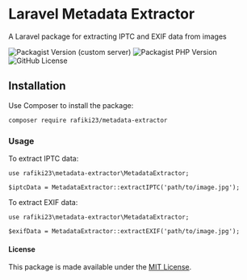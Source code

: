 # Laravel Metadata Extractor
 A Laravel package for extracting IPTC and EXIF data from images

![Packagist Version (custom server)](https://img.shields.io/packagist/v/rafiki23/metadata-extractor)
![Packagist PHP Version](https://img.shields.io/packagist/dependency-v/rafiki23/metadata-extractor/php)
![GitHub License](https://img.shields.io/github/license/Rafiki23/Laravel-MetadataExtractor)


## Installation

Use Composer to install the package:

```bash
composer require rafiki23/metadata-extractor
```

### Usage

To extract IPTC data:

```
use rafiki23\metadata-extractor\MetadataExtractor;

$iptcData = MetadataExtractor::extractIPTC('path/to/image.jpg');

```

To extract EXIF data:

```
use rafiki23\metadata-extractor\MetadataExtractor;

$exifData = MetadataExtractor::extractEXIF('path/to/image.jpg');

```


#### License


This package is made available under the [MIT License](https://opensource.org/licenses/MIT).

